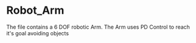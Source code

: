 # Robot_Arm
The file contains a 6 DOF robotic Arm.
The Arm uses PD Control to reach it's goal avoiding objects
